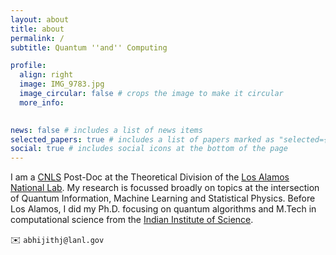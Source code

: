 ```yaml
---
layout: about
title: about
permalink: /
subtitle: Quantum ''and'' Computing 

profile:
  align: right
  image: IMG_9783.jpg
  image_circular: false # crops the image to make it circular
  more_info: 
 

news: false # includes a list of news items
selected_papers: true # includes a list of papers marked as "selected={true}"
social: true # includes social icons at the bottom of the page
---
```


I am a [CNLS](https://cnls.lanl.gov) Post-Doc at the Theoretical Division of the [Los Alamos National Lab](https://www.lanl.gov). My research  is focussed broadly on topics at the intersection of Quantum Information, Machine Learning and Statistical Physics. Before Los Alamos, I did my Ph.D. focusing on quantum algorithms and M.Tech  in computational science from the [Indian Institute of Science](https://iisc.ac.in/).


:envelope: `abhijithj@lanl.gov`



